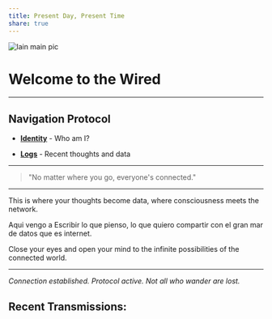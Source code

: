 ```yaml
---
title: Present Day, Present Time
share: true
---
```


![lain main pic](/img/1509902861062.jpg)

# Welcome to the Wired

--------------------------------------
## Navigation Protocol

- **[Identity](/about)** - Who am I?

- **[Logs](/posts)** - Recent thoughts and data

---

> "No matter where you go, everyone's connected."
------------------------------------------
This is where your thoughts become data, where consciousness meets the network. 


Aqui vengo a Escribir lo que pienso, lo que quiero compartir con el gran mar de datos que es internet.


Close your eyes and open your mind to the infinite possibilities of the connected world.

-----------------------------------------
*Connection established. Protocol active.*
*Not all who wander are lost.*



## Recent Transmissions:




